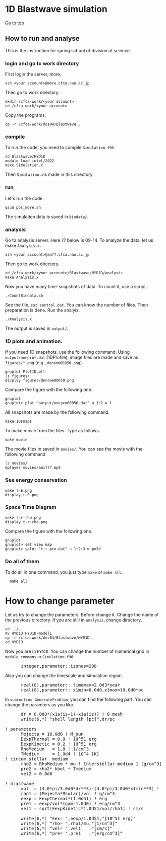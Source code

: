 # 1D Blastwave simulation

[Go to top](../README.md)  

## How to run and analyse

This is the instruction for spring school of division of science.

### login and go to work directory 
First login the server, more.

    ssh <your account>@more.cfca.nao.ac.jp
    
Then go to work directory.

    mkdir /cfca-work/<your account>
    cd /cfca-work/<your account>

Copy the programs.
    
    cp -r /cfca-work/dos04/Blastwave .
   
### compile 
To run the code, you need to compile `Simulation.f90`.
    
    cd Blastwave/HYD1D
    module load intel/2022
    make Simulation.x
    
Then `Simulation.x`is made in this directory.

### run
Let's run the code.
    
    qsub pbs_more.sh
    
The simulation data is saved in `bindata/`.

### analysis
Go to analysis server. Here ?? below is 09-14. To analyze the data, let us make `Analysis.x`.
    
    ssh <your account>@an??.cfca.nao.ac.jp

Then go to work directory.
    
    cd /cfca-work/<your account>/Blastwave/HYD1D/analysis
    make Analysis.x
    
Now you have many time-snapshots of data. To count it, use a script.
    
    ./CountBindata.sh
   
See the file, `cat control.dat`. You can know the number of files.
Then preparation is done. Run the analyis.
    
    ./Analysis.x
    
The output is saved in `output/`.
### 1D plots and animation.
If you need 1D snapshots, use the following command. Using `output/onepro*.dat` (1DProfile), image files are made and save as `figures/*.png` (e.g., `denone00050.png`).
    
    gnuplot Plot1D.plt
    ls figures/
    display figures/denone00050.png

Compare the figure with the following one.

    gnuplot
    gnuplot> plot "output/onepro00050.dat" u 1:2 w l
    
    
All snapshots are made by the following command. 
    
    make 1Dsnaps
   
To make movie from the files. Type as follows.

    make movie
   
The movie files in saved in `movies/`. You can see the movie with the following command.

    ls movies/
    mplayer movies/ani???.mp4
   
### See energy conservation

    make t-E.png
    display t-E.png
    
### Space Time Diagram

    make t-r-rho.png
    display t-r-rho.png
    
Compare the figure with the following one.

    gnuplot
    gnuplot> set view map
    gnuplot> splot "t-r-pro.dat" u 1:2:3 w pm3d
    
### Do all of them
To do all in one command, you just type `make` or `make all`.
   
      make all
      
# How to change parameter
Let us try to change the parameters. Before change it. Change the name of the previous directory.
If you are still in `analysis`, change directory.

    cd ../..
    mv HYD1D HYD1D-model1
    cp -r /cfca-work/dos04/Blastwave/HYD1D .
    cd HYD1D

Now you are in `HYD1D`. You can change the number of numerical grid in `module commons` in `Simulation.f90`.
<pre>
      integer,parameter::izones=200
</pre>
Also you can change the timescale and simulation region.
<pre>
      real(8),parameter:: timemax=2.0d3*year
      real(8),parameter:: x1min=0.0d0,x1max=10.0d0*pc
</pre>
In `subroutine GenerateProblem`, you can find the following part.
You can change the paramters as you like.

<pre>
      dr = 8.0d0*(x1a(is+1)-x1a(is)) ! 8 mesh
      write(6,*) "shell length [pc]",dr/pc

! parameters
      Mejecta = 10.0d0 ! M_sun
      EexpThermal = 0.8 ! 10^51 erg
      EexpKinetic = 0.2 ! 10^51 erg
      RhoMedium   = 1.0 ! 1/cm^3
      TMedium     = 1.0d4 ! 10^4 [K]
! circum stellar  medium
      rho2 = RhoMedium * mu ! Interstellar medium 1 [g/cm^3]
      pre2 = rho2* kbol * Tmedium
      vel2 = 0.0d0

! blastwave
      vol  = (4.0*pi/3.0d0*dr**3)-(4.0*pi/3.0d0*x1min**3) ! cm^3
      rho1 = (Mejecta*Msolar)/vol ! g/cm^3
      eexp = EexpThermal*(1.0d51) ! erg
      pre1 = eexp/vol*(gam-1.0d0) ! erg/cm^3
      vel1 = sqrt(EexpKinetic*1.0d51/vol/rho1) ! cm/s

      write(6,*) "Eex= ",eexp/1.0d51,"[10^51 erg]"
      write(6,*) "rho= ",rho1/mu,"[1/cm^3]"
      write(6,*) "vel= ",vel1   ,"[cm/s]"
      write(6,*) "pre= ",pre1   ,"[erg/cm^3]"
</pre>
